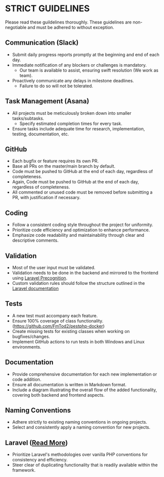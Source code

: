 # STRICT GUIDELINES

Please read these guildelines thoroughly. These guidelines are non-negotiable and must be adhered to without exception.

## Communication (Slack)

- Submit daily progress reports promptly at the beginning and end of each day.
- Immediate notification of any blockers or challenges is mandatory.
  - Our team is available to assist, ensuring swift resolution (We work as team).
- Proactively communicate any delays in milestone deadlines.
  - Failure to do so will not be tolerated.

## Task Management (Asana)

- All projects must be meticulously broken down into smaller tasks/subtasks.
  - Specify estimated completion times for every task.
- Ensure tasks include adequate time for research, implementation, testing, documentation, etc.

## GitHub

- Each bugfix or feature requires its own PR.
- Base all PRs on the master/main branch by default.
- Code must be pushed to GitHub at the end of each day, regardless of completeness.
- Again, Code must be pushed to GitHub at the end of each day, regardless of completeness.
- All commented or unused code must be removed before submitting a PR, with justification if necessary.

## Coding

- Follow a consistent coding style throughout the project for uniformity.
- Prioritize code efficiency and optimization to enhance performance.
- Emphasize code readability and maintainability through clear and descriptive comments.

## Validation

- Most of the user input must be validated.
- Validation needs to be done in the backend and mirrored to the frontend using [Laravel Precognition](https://laravel.com/docs/11.x/precognition).
- Custom validation rules should follow the structure outlined in the [Laravel documentation](https://laravel.com/docs/validation#custom-validation-rules)

## Tests

- A new test must accompany each feature.
- Ensure 100% coverage of class functionality. (https://github.com/FmTod2/pestphp-docker)
- Create missing tests for existing classes when working on bugfixes/changes.
- Implement GitHub actions to run tests in both Windows and Linux environments.

## Documentation
- Provide comprehensive documentation for each new implementation or code addition.
- Ensure all documentation is written in Markdown format.
- Include a diagram illustrating the overall flow of the added functionality, covering both backend and frontend aspects.

## Naming Conventions

- Adhere strictly to existing naming conventions in ongoing projects.
- Select and consistently apply a naming convention for new projects.

## Laravel ([Read More](./PHP.md))

- Prioritize Laravel's methodologies over vanilla PHP conventions for consistency and efficiency.
- Steer clear of duplicating functionality that is readily available within the framework.
